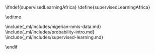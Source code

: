 \ifndef{supervisedLearningAfrica}
\define{supervisedLearningAfrica}

\editme

\include{_ml/includes/nigerian-nmis-data.md}
\include{_ml/includes/probability-intro.md}
\include{_ml/includes/supervised-learning.md}

\endif
